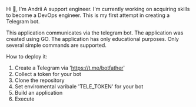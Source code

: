 Hi 👋, I'm Andrii
A support engineer.
I'm currently working on acquiring skills to become a DevOps engineer.
This is my first attempt in creating a Telegram bot.

This application communicates via the telegram bot.
The application was created using GO.
The application has only educational purposes.
Only several simple commands are supported.

How to deploy it:
1. Create a Telegram via 'https://t.me/botfather'
2. Collect a token for your bot
3. Clone the repository
4. Set enviromental varibale 'TELE_TOKEN' for your bot
5. Build an application
6. Execute


